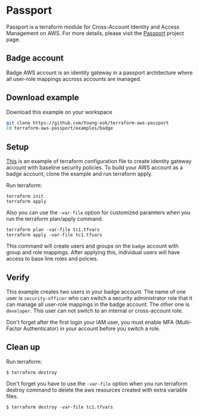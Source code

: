 # Passport
Passport is a terraform module for Cross-Account Identity and Access Management on AWS. For more details, please visit the [Passport](https://github.com/Young-ook/terraform-aws-passport) project page.

## Badge account
Badge AWS account is an identity gateway in a passport architecture where all user-role mappings accross accounts are managed. 

## Download example
Download this example on your workspace
```sh
git clone https://github.com/Young-ook/terraform-aws-passport
cd terraform-aws-passport/examples/badge
```

## Setup
[This](https://github.com/Young-ook/terraform-aws-passport/blob/main/examples/badge/main.tf) is an example of terraform configuration file to create identity gateway account with baseline security policies. To build your AWS account as a badge account, clone the example and run terraform apply.

Run terraform:
```
terraform init
terraform apply
```
Also you can use the `-var-file` option for customized paramters when you run the terraform plan/apply command.
```
terraform plan -var-file tc1.tfvars
terraform apply -var-file tc1.tfvars
```

This command will create users and groups on the `badge` account with group and role mappings. After applying this, individual users will have access to base line roles and polcies.

## Verify
This example creates two users in your badge account. The name of one user is `security-officer` who can switch a security administrator role that it can manage all user-role mappings in the badge account. The other one is `developer`. This user can not switch to an internal or cross-account role.

Don't forget after the first login your IAM user, you must enable MFA (Multi-Factor Authenticator) in your account before you switch a role.

## Clean up
Run terraform:
```
$ terraform destroy
```
Don't forget you have to use the `-var-file` option when you run terraform destroy command to delete the aws resources created with extra variable files.
```
$ terraform destroy -var-file tc1.tfvars
```